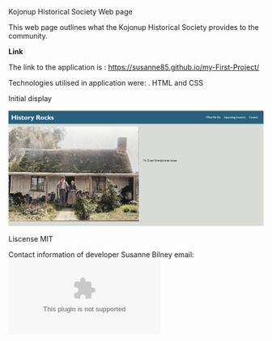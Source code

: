 Kojonup Historical Society Web page

This web page outlines what the Kojonup Historical Society provides to the community.

**Link**

The link to the application is : https://susanne85.github.io/my-First-Project/


Technologies utilised in application were:
. HTML and CSS

Initial display

![Initial display](./assets/images/01-myFirstProject.png)

Liscense 
MIT

Contact information of developer
Susanne Bilney
email: ![Contact Information](mailto:xkqk2010@gmail.com)
